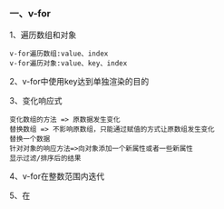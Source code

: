 ### 一、v-for
1、遍历数组和对象
```
v-for遍历数组:value、index
v-for遍历对象:value、key、index
```
2、v-for中使用key达到单独渲染的目的<br>

3、变化响应式
```
变化数组的方法 => 原数据发生变化
替换数组 => 不影响原数组，只能通过赋值的方式让原数组发生变化
替换一个数据
针对对象的响应方法=>向对象添加一个新属性或者一些新属性
显示过滤/排序后的结果
```

4、v-for在整数范围内迭代

5、在<template>上使用v-for => 块

6、在v-for中使用v-if => 结合使用

7、在组件中使用v-for遍历数据 => 组件中使用


### 二、事件处理
1、methods事件 => 最基本

2、行内事件处理 => 是事件处理的变种

3、事件修饰符 => 这个很重要，因为它最常用、它能够控制事件

4、按键修饰符 => 需要相应按键时才需要

5、系统辅助按键 => ctrl、shift、alt
               => .exact表明要精确按键

### 三、表单input绑定
1、基础用法
```
数据绑定 => value双向绑定在v-model中的xxx,而xxx是data{}中的值;
```

2、与value属性绑定
```
v-bind:value="xxx";而xxx是data的变量
```
3、修饰符
```
v-model.修饰符 能够对v-model的内容进行控制
```
